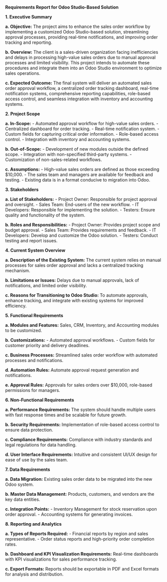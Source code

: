 **Requirements Report for Odoo Studio-Based Solution**

**1. Executive Summary**

   **a. Objective:** The project aims to enhance the sales order workflow by implementing a customized Odoo Studio-based solution, streamlining approval processes, providing real-time notifications, and improving order tracking and reporting.

   **b. Overview:** The client is a sales-driven organization facing inefficiencies and delays in processing high-value sales orders due to manual approval processes and limited visibility. This project intends to automate these procedures and integrate them into an Odoo Studio environment to optimize sales operations.

   **c. Expected Outcome:** The final system will deliver an automated sales order approval workflow, a centralized order tracking dashboard, real-time notification systems, comprehensive reporting capabilities, role-based access control, and seamless integration with inventory and accounting systems.

**2. Project Scope**

   **a. In-Scope:**
      - Automated approval workflow for high-value sales orders.
      - Centralized dashboard for order tracking.
      - Real-time notification system.
      - Custom fields for capturing critical order information.
      - Role-based access control.
      - Integration with inventory and accounting systems.

   **b. Out-of-Scope:**
      - Development of new modules outside the defined scope.
      - Integration with non-specified third-party systems.
      - Customization of non-sales-related workflows.

   **c. Assumptions:**
      - High-value sales orders are defined as those exceeding $10,000.
      - The sales team and managers are available for feedback and testing.
      - Existing data is in a format conducive to migration into Odoo.

**3. Stakeholders**

   **a. List of Stakeholders:**
      - Project Owner: Responsible for project approval and oversight.
      - Sales Team: End-users of the new workflow.
      - IT Developers: Responsible for implementing the solution.
      - Testers: Ensure quality and functionality of the system.

   **b. Roles and Responsibilities:**
      - Project Owner: Provides project scope and budget approval.
      - Sales Team: Provides requirements and feedback.
      - IT Developers: Develop and customize the Odoo solution.
      - Testers: Conduct testing and report issues.

**4. Current System Overview**

   **a. Description of the Existing System:** The current system relies on manual processes for sales order approval and lacks a centralized tracking mechanism.

   **b. Limitations or Issues:** Delays due to manual approvals, lack of notifications, and limited order visibility.

   **c. Reasons for Transitioning to Odoo Studio:** To automate approvals, enhance tracking, and integrate with existing systems for improved efficiency.

**5. Functional Requirements**

   **a. Modules and Features:** Sales, CRM, Inventory, and Accounting modules to be customized.

   **b. Customizations:** 
      - Automated approval workflows.
      - Custom fields for customer priority and delivery deadlines.

   **c. Business Processes:** Streamlined sales order workflow with automated processes and notifications.

   **d. Automation Rules:** Automate approval request generation and notifications.

   **e. Approval Rules:** Approvals for sales orders over $10,000, role-based permissions for managers.

**6. Non-Functional Requirements**

   **a. Performance Requirements:** The system should handle multiple users with fast response times and be scalable for future growth.

   **b. Security Requirements:** Implementation of role-based access control to ensure data protection.

   **c. Compliance Requirements:** Compliance with industry standards and legal regulations for data handling.

   **d. User Interface Requirements:** Intuitive and consistent UI/UX design for ease of use by the sales team.

**7. Data Requirements**

   **a. Data Migration:** Existing sales order data to be migrated into the new Odoo system.

   **b. Master Data Management:** Products, customers, and vendors are the key data entities.

   **c. Integration Points:** 
      - Inventory Management for stock reservation upon order approval.
      - Accounting systems for generating invoices.

**8. Reporting and Analytics**

   **a. Types of Reports Required:** 
      - Financial reports by region and sales representative.
      - Order status reports and high-priority order completion rates.

   **b. Dashboard and KPI Visualization Requirements:** Real-time dashboards with KPI visualizations for sales performance tracking.

   **c. Export Formats:** Reports should be exportable in PDF and Excel formats for analysis and distribution.
